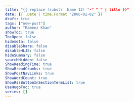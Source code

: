 ```yaml
---
title: "{{ replace (substr .Name 12) "-" " " | title }}"
date: {{ .Date | time.Format "2006-01-02" }}
draft: true
tags: ["new-post"]
author: "Rameez Khan"
showToc: true
TocOpen: false
hidemeta: false
disableShare: false
disableHLJS: false
hideSummary: false
searchHidden: false
ShowReadingTime: true
ShowBreadCrumbs: true
ShowPostNavLinks: true
ShowWordCount: true
ShowRssButtonInSectionTermList: true
UseHugoToc: true
series: []
---
```

